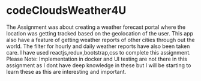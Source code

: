 # codeCloudsWeather4U
The Assignment was about creating a weather forecast portal where the location was getting tracked based on the geolocation of the user. This app also have a feature of getting weather reports of other cities through out the world. The filter for hourly and daily weather reports have also been taken care. I have used reactjs,redux,bootstrap,css to complete this assignment.
Please Note: Implementation in docker and UI testing are not there in this assignment as I dont have deep knowledge in these but I will be starting to learn these as this are interesting and important.
